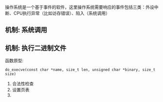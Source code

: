 操作系统是一个基于事件的软件，这里操作系统需要响应的事件包括三类：外设中断、CPU执行异常（比如访存错误）、陷入（系统调用）

## 机制: 系统调用

## 机制: 执行二进制文件

函数原型:

```
do_execve(const char *name, size_t len, unsigned char *binary, size_t size)
```

1. 合法性检查
2. 设置页表
3. 